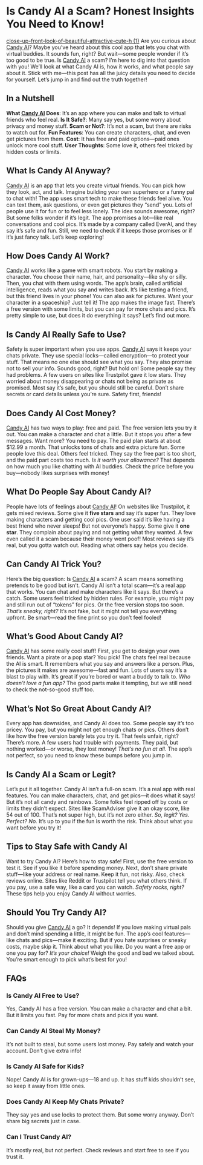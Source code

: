 # Is Candy AI a Scam? Honest Insights You Need to Know!
[close-up-front-look-of-beautiful-attractive-cute-h (1)](https://github.com/user-attachments/assets/f4388a37-21a3-4e32-91a5-4baa0d8e36df)
Are you curious about [Candy AI](https://candyai.gg/home2?via=dillip-kumar18)? Maybe you’ve heard about this cool app that lets you chat with virtual buddies. It sounds fun, right? But wait—some people wonder if it’s too good to be true.
Is [Candy AI](https://candyai.gg/home2?via=dillip-kumar18) a scam? I’m here to dig into that question with you! We’ll look at what Candy AI is, how it works, and what people say about it.
Stick with me—this post has all the juicy details you need to decide for yourself. Let’s jump in and find out the truth together!
## In a Nutshell
**What [Candy AI](https://candyai.gg/home2?via=dillip-kumar18) Does**: It’s an app where you can make and talk to virtual friends who feel real.
**Is It Safe?**: Many say yes, but some worry about privacy and money stuff.
**Scam or Not?**: It’s not a scam, but there are risks to watch out for.
**Fun Features**: You can create characters, chat, and even get pictures from them.
**Cost**: It has free and paid options—paid ones unlock more cool stuff.
**User Thoughts**: Some love it, others feel tricked by hidden costs or limits.
## What Is Candy AI Anyway?
[Candy AI](https://candyai.gg/home2?via=dillip-kumar18) is an app that lets you create virtual friends. You can pick how they look, act, and talk. Imagine building your own superhero or a funny pal to chat with!
The app uses smart tech to make these friends feel alive. You can text them, ask questions, or even get pictures they “send” you. Lots of people use it for fun or to feel less lonely.
The idea sounds awesome, right? But some folks wonder if it’s legit. The app promises a lot—like real conversations and cool pics. It’s made by a company called EverAI, and they say it’s safe and fun. Still, we need to check if it keeps those promises or if it’s just fancy talk. Let’s keep exploring!
## How Does Candy AI Work?
[Candy AI](https://candyai.gg/home2?via=dillip-kumar18) works like a game with smart robots. You start by making a character. You choose their name, hair, and personality—like shy or silly. Then, you chat with them using words. The app’s brain, called artificial intelligence, reads what you say and writes back. It’s like texting a friend, but this friend lives in your phone!
You can also ask for pictures. Want your character in a spaceship? Just tell it! The app makes the image fast. There’s a free version with some limits, but you can pay for more chats and pics. It’s pretty simple to use, but does it do everything it says? Let’s find out more.
## Is Candy AI Really Safe to Use?
Safety is super important when you use apps. [Candy AI](https://candyai.gg/home2?via=dillip-kumar18) says it keeps your chats private. They use special locks—called encryption—to protect your stuff. That means no one else should see what you say. They also promise not to sell your info. Sounds good, right?
But hold on! Some people say they had problems. A few users on sites like Trustpilot gave it low stars. They worried about money disappearing or chats not being as private as promised. Most say it’s safe, but you should still be careful. Don’t share secrets or card details unless you’re sure. Safety first, friends!
## Does Candy AI Cost Money?
[Candy AI](https://candyai.gg/home2?via=dillip-kumar18) has two ways to play: free and paid. The free version lets you try it out. You can make a character and chat a little. But it stops you after a few messages. Want more? You need to pay. The paid plan starts at about $12.99 a month. That unlocks tons of chats and extra picture fun.
Some people love this deal. Others feel tricked. They say the free part is too short, and the paid part costs too much. _Is it worth your allowance?_ That depends on how much you like chatting with AI buddies. Check the price before you buy—nobody likes surprises with money!
## What Do People Say About Candy AI?
People have lots of feelings about [Candy AI](https://candyai.gg/home2?via=dillip-kumar18)! On websites like Trustpilot, it gets mixed reviews. Some give it **five stars** and say it’s super fun. They love making characters and getting cool pics. One user said it’s like having a best friend who never sleeps!
But not everyone’s happy. Some give it **one star**. They complain about paying and not getting what they wanted. A few even called it a scam because their money went poof! Most reviews say it’s real, but you gotta watch out. Reading what others say helps you decide.
## Can Candy AI Trick You?
Here’s the big question: Is [Candy AI](https://candyai.gg/home2?via=dillip-kumar18) a scam? A scam means something pretends to be good but isn’t. Candy AI isn’t a total scam—it’s a real app that works. You can chat and make characters like it says. But there’s a catch. Some users feel tricked by hidden rules.
For example, you might pay and still run out of “tokens” for pics. Or the free version stops too soon. _That’s sneaky, right?_ It’s not fake, but it might not tell you everything upfront. Be smart—read the fine print so you don’t feel fooled!
## What’s Good About Candy AI?
[Candy AI](https://candyai.gg/home2?via=dillip-kumar18) has some really cool stuff! First, you get to design your own friends. Want a pirate or a pop star? You pick! The chats feel real because the AI is smart. It remembers what you say and answers like a person. Plus, the pictures it makes are awesome—fast and fun.
Lots of users say it’s a blast to play with. It’s great if you’re bored or want a buddy to talk to. _Who doesn’t love a fun app?_ The good parts make it tempting, but we still need to check the not-so-good stuff too.
## What’s Not So Great About Candy AI?
Every app has downsides, and Candy AI does too. Some people say it’s too pricey. You pay, but you might not get enough chats or pics. Others don’t like how the free version barely lets you try it. That feels unfair, right?
There’s more. A few users had trouble with payments. They paid, but nothing worked—or worse, they lost money! _That’s no fun at all._ The app’s not perfect, so you need to know these bumps before you jump in.
## Is Candy AI a Scam or Legit?
Let’s put it all together. Candy AI isn’t a full-on scam. It’s a real app with real features. You can make characters, chat, and get pics—it does what it says! But it’s not all candy and rainbows. Some folks feel ripped off by costs or limits they didn’t expect.
Sites like ScamAdviser give it an okay score, like 54 out of 100. That’s not super high, but it’s not zero either. _So, legit? Yes. Perfect? No._ It’s up to you if the fun is worth the risk. Think about what you want before you try it!
## Tips to Stay Safe with Candy AI
Want to try Candy AI? Here’s how to stay safe! First, use the free version to test it. See if you like it before spending money. Next, don’t share private stuff—like your address or real name. Keep it fun, not risky.
Also, check reviews online. Sites like Reddit or Trustpilot tell you what others think. If you pay, use a safe way, like a card you can watch. _Safety rocks, right?_ These tips help you enjoy Candy AI without worries.
## Should You Try Candy AI?
Should you give [Candy AI](https://candyai.gg/home2?via=dillip-kumar18) a go? It depends! If you love making virtual pals and don’t mind spending a little, it might be fun. The app’s cool features—like chats and pics—make it exciting. But if you hate surprises or sneaky costs, maybe skip it.
Think about what you like. Do you want a free app or one you pay for? _It’s your choice!_ Weigh the good and bad we talked about. You’re smart enough to pick what’s best for you!
## FAQs
### Is Candy AI Free to Use?
Yes, Candy AI has a free version. You can make a character and chat a bit. But it limits you fast. Pay for more chats and pics if you want.
### Can Candy AI Steal My Money?
It’s not built to steal, but some users lost money. Pay safely and watch your account. Don’t give extra info!
### Is Candy AI Safe for Kids?
Nope! Candy AI is for grown-ups—18 and up. It has stuff kids shouldn’t see, so keep it away from little ones.
### Does Candy AI Keep My Chats Private?
They say yes and use locks to protect them. But some worry anyway. Don’t share big secrets just in case.
### Can I Trust Candy AI?
It’s mostly real, but not perfect. Check reviews and start free to see if you trust it.
